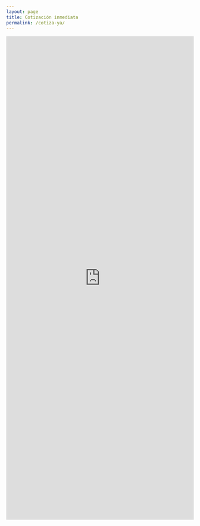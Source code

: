 ```yaml
---
layout: page
title: Cotización inmediata
permalink: /cotiza-ya/
---
```


<iframe src="https://docs.google.com/forms/d/e/1FAIpQLSd1vzqqjHFHnShjhaNbJ6vaa-z7yejbg9qIeHGn2OXyREzdZg/viewform?embedded=true" width="100%" height="1300px" frameborder="0" marginheight="0" marginwidth="0">Loading...</iframe>
